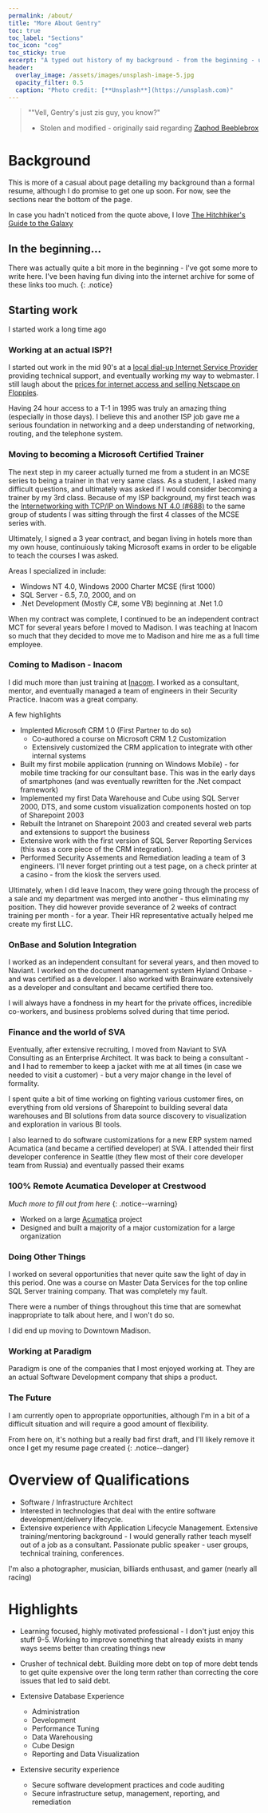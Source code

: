 ```yaml
---
permalink: /about/
title: "More About Gentry"
toc: true
toc_label: "Sections"
toc_icon: "cog"
toc_sticky: true
excerpt: "A typed out history of my background - from the beginning - unlike my resume."
header:
  overlay_image: /assets/images/unsplash-image-5.jpg
  opacity_filter: 0.5
  caption: "Photo credit: [**Unsplash**](https://unsplash.com)"
---
```


  > ""Vell, Gentry's just zis guy, you know?"
  > - Stolen and modified - originally said regarding [Zaphod Beeblebrox][zaphod]

# Background

This is more of a casual about page detailing my background than a formal
resume, although I do promise to get one up soon. For now, see the sections near
the bottom of the page.

In case you hadn't noticed from the quote above, I love [The Hitchhiker's Guide
to the Galaxy][hhgtg]

[hhgtg]: https://en.wikipedia.org/wiki/The_Hitchhiker%27s_Guide_to_the_Galaxy
[zaphod]: https://en.wikipedia.org/wiki/Zaphod_Beeblebrox

## In the beginning...
There was actually quite a bit more in the beginning - I've got some more to
write here.  I've been having fun diving into the internet archive for some of
these links too much.
{: .notice}

## Starting work
I started work a long time ago

### Working at an actual ISP?!
I started out work in the mid 90's at a [local dial-up Internet Service Provider][niia]
providing technical support, and eventually working my way to webmaster.  I still
laugh about the [prices for internet access and selling Netscape on
Floppies][niia2].

Having 24 hour access to a T-1 in 1995 was truly an amazing thing (especially in
those days).  I believe this and another ISP job gave me a serious foundation in
networking and a deep understanding of networking, routing, and the telephone
system. 

### Moving to becoming a Microsoft Certified Trainer
The next step in my career actually turned me from a student in an MCSE series
to being a trainer in that very same class. As a student, I asked many difficult
questions, and ultimately was asked if I would consider becoming a trainer by my
3rd class. Because of my ISP background, my first teach was the [Internetworking
with TCP/IP on Windows NT 4.0 (#688)][Course688] to the same group of students I was sitting through the first 4
classes of the MCSE series with.

Ultimately, I signed a 3 year contract, and began living in hotels more than my
own house, continuiously taking Microsoft exams in order to be eligable to teach
the courses I was asked.

Areas I specialized in include:

- Windows NT 4.0, Windows 2000 Charter MCSE (first 1000)
- SQL Server - 6.5, 7.0, 2000, and on
- .Net Development (Mostly C#, some VB) beginning at .Net 1.0
  
When my contract was complete, I continued to be an independent contract MCT for
several years before I moved to Madison.  I was teaching at Inacom so much that
they decided to move me to Madison and hire me as a full time employee.

### Coming to Madison - Inacom 
I did much more than just training at [Inacom][inacom].  I worked as a consultant, mentor,
and eventually managed a team of engineers in their Security Practice.  Inacom
was a great company.

[inacom]: https://web.archive.org/web/20000902202719/http://www.inacom-msn.com/Default.asp

A few highlights

* Implented Microsoft CRM 1.0 (First Partner to do so)
  * Co-authored a course on Microsoft CRM 1.2 Customization
  * Extensively customized the CRM application to integrate with other internal
    systems
* Built my first mobile application (running on Windows Mobile) - for mobile
  time tracking for our consultant base.  This was in the early days of
  smartphones (and was eventually rewritten for the .Net compact framework)
* Implemented my first Data Warehouse and Cube using SQL Server 2000, DTS, and some
  custom visualization components hosted on top of Sharepoint 2003
* Rebuilt the Intranet on Sharepoint 2003 and created several web parts and
  extensions to support the business
* Extensive work with the first version of SQL Server Reporting Services (this
  was a core piece of the CRM integration).
* Performed Security Assements and Remediation leading a team of 3 engineers.
  I'll never forget printing out a test page, on a check printer at a casino -
  from the kiosk the servers used.
  
Ultimately, when I did leave Inacom, they were going through the process of a
sale and my department was merged into another - thus eliminating my position.
They did however provide severance of 2 weeks of contract training per month -
for a year. Their HR representative actually helped me create my first LLC.

### OnBase and Solution Integration
I worked as an independent consultant for several years, and then moved to
Naviant. I worked on the document management system Hyland Onbase - and was
certified as a developer.  I also worked with Brainware extensively as a
developer and consultant and became certified there too.

I will always have a fondness in my heart for the private offices, incredible
co-workers, and business problems solved during that time period.

### Finance and the world of SVA
Eventually, after extensive recruiting, I moved from Naviant to SVA Consulting
as an Enterprise Architect.  It was back to being a consultant - and I had to
remember to keep a jacket with me at all times (in case we needed to visit a
customer) - but a very major change in the level of formality.

I spent quite a bit of time working on fighting various customer fires, on
everything from old versions of Sharepoint to building several data warehouses
and BI solutions from data source discovery to visualization and exploration in
various BI tools.

I also learned to do software customizations for a new ERP system named
Acumatica (and became a certified developer) at SVA.  I attended their first
developer conference in Seattle (they flew most of their core developer team
from Russia) and eventually passed their exams

### 100% Remote Acumatica Developer at Crestwood
*Much more to fill out from here*
{: .notice--warning}

* Worked on a large [Acumatica][acumatica] project
* Designed and built a majority of a major customization for a large
  organization 

[acumatica]: https://www.acumatica.com

### Doing Other Things

I worked on several opportunities that never quite saw the light of day in this
period.  One was a course on Master Data Services for the top online SQL Server
training company.  That was completely my fault.

There were a number of things throughout this time that are somewhat
inappropriate to talk about here, and I won't do so.

I did end up moving to Downtown Madison.

### Working at Paradigm
Paradigm is one of the companies that I most enjoyed working at.  They are an
actual Software Development company that ships a product.


### The Future

I am currently open to appropriate opportunities, although I'm in a bit of a
difficult situation and will require a good amount of flexibility.

From here on, it's nothing but a really bad first draft, and
I'll likely remove it once I get my resume page created
{: .notice--danger}

# Overview of Qualifications

* Software / Infrastructure Architect 
* Interested in technologies that deal with the entire software
  development/delivery lifecycle. 
* Extensive experience with
Application Lifecycle Management.  Extensive training/mentoring background - I
would generally rather teach myself out of a job as a consultant. Passionate
public speaker - user groups, technical training, conferences.

I'm also a photographer, musician, billiards enthusast, and gamer (nearly all
racing) 

# Highlights

* Learning focused, highly motivated professional - I don't just enjoy this
  stuff 9-5. Working to improve something that already exists in many ways seems
  better than creating things new

* Crusher of technical debt. Building more debt on top of more debt tends to get
  quite expensive over the long term rather than correcting the core issues that
  led to said debt.
  
* Extensive Database Experience
  * Administration
  * Development
  * Performance Tuning
  * Data Warehousing
  * Cube Design
  * Reporting and Data Visualization
  
* Extensive security experience
  * Secure software development practices and code auditing
  * Secure infrastructure setup, management, reporting, and remediation



  [Course688]: https://web.archive.org/web/19990508192019/http://www.ctclc.com/classes/Microsoft/mcse_series.htm
  [niia]: https://web.archive.org/web/19961227193938/http://niia.net/
  [niia2]: https://web.archive.org/web/19980205004309/http://www.niia.net/sales/dialup.html
  
  [inacom]: https://web.archive.org/web/20000619040405/http://www.inacom-msn.com/
  
